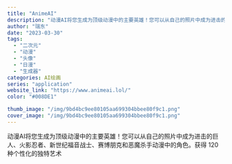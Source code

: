 ```yaml
---
title: "AnimeAI"
description: "动漫AI将您生成为顶级动漫中的主要英雄！您可以从自己的照片中成为进击的巨人、火影忍者、新世纪福音战士、赛博朋克和恶魔杀手"
author: "瑞东"
date: "2023-03-30"
tags:
  - "二次元"
  - "动漫"
  - "头像"
  - "日漫"
  - "生成器"
categories: AI绘画
series: "application"
website_link: "https://www.animeai.lol/"
color: "#008DE1"

thumb_image: "/img/9bd4bc9ee80105aa699304bbee80f9c1.png"
cover_image: "/img/9bd4bc9ee80105aa699304bbee80f9c1.png"
---
```


动漫AI将您生成为顶级动漫中的主要英雄！您可以从自己的照片中成为进击的巨人、火影忍者、新世纪福音战士、赛博朋克和恶魔杀手动漫中的角色。获得 120 种个性化的独特艺术